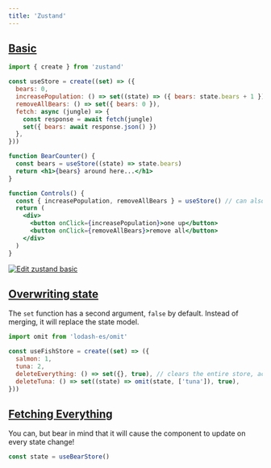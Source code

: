 ```yaml
---
title: 'Zustand'
---
```


## [Basic](https://docs.pmnd.rs/zustand/getting-started/introduction#first-create-a-store)

```jsx
import { create } from 'zustand'

const useStore = create((set) => ({
  bears: 0,
  increasePopulation: () => set((state) => ({ bears: state.bears + 1 })),
  removeAllBears: () => set({ bears: 0 }),
  fetch: async (jungle) => {
    const response = await fetch(jungle)
    set({ bears: await response.json() })
  },
}))

function BearCounter() {
  const bears = useStore((state) => state.bears)
  return <h1>{bears} around here...</h1>
}

function Controls() {
  const { increasePopulation, removeAllBears } = useStore() // can also use destructuring
  return (
    <div>
      <button onClick={increasePopulation}>one up</button>
      <button onClick={removeAllBears}>remove all</button>
    </div>
  )
}
```

[![Edit zustand basic](https://codesandbox.io/static/img/play-codesandbox.svg)](https://codesandbox.io/s/zustand-basic-srv6zq?fontsize=14&hidenavigation=1&theme=dark&view=editor)

## [Overwriting state](https://github.com/pmndrs/zustand#overwriting-state)

The `set` function has a second argument, `false` by default. Instead of merging, it will replace the state model.

```jsx
import omit from 'lodash-es/omit'

const useFishStore = create((set) => ({
  salmon: 1,
  tuna: 2,
  deleteEverything: () => set({}, true), // clears the entire store, actions included
  deleteTuna: () => set((state) => omit(state, ['tuna']), true),
}))
```

## [Fetching Everything](https://github.com/pmndrs/zustand#fetching-everything)

You can, but bear in mind that it will cause the component to update on every state change!

```js
const state = useBearStore()
```

